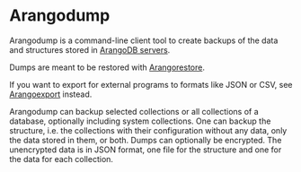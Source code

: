 Arangodump
==========

Arangodump is a command-line client tool to create backups of the data and
structures stored in [ArangoDB servers](../Arangod.md).

Dumps are meant to be restored with [Arangorestore](../Arangorestore/README.md).

If you want to export for external programs to formats like JSON or CSV, see
[Arangoexport](../Arangoexport/README.md) instead.

Arangodump can backup selected collections or all collections of a database,
optionally including system collections. One can backup the structure, i.e.
the collections with their configuration without any data, only the data stored
in them, or both. Dumps can optionally be encrypted. The unencrypted data is in
JSON format, one file for the structure and one for the data for each collection.
